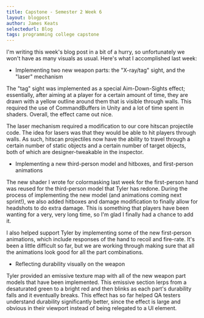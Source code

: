 ```yaml
---
title: Capstone - Semester 2 Week 6
layout: blogpost
author: James Keats
selectedurl: Blog
tags: programming college capstone
---
```


I'm writing this week's blog post in a bit of a hurry, so unfortunately we won't have as many visuals as usual. Here's what I accomplished last week:

* Implementing two new weapon parts: the "X-ray/tag" sight, and the "laser" mechanism

The "tag" sight was implemented as a special Aim-Down-Sights effect; essentially, after aiming at a player for a certain amount of time, they are drawn with a yellow outline around them that is visible through walls. This required the use of CommandBuffers in Unity and a lot of time spent in shaders. Overall, the effect came out nice.

<!--more-->

The laser mechanism required a modification to our core hitscan projectile code. The idea for lasers was that they would be able to hit players through walls. As such, hitscan projectiles now have the ability to travel through a certain number of static objects and a certain number of target objects, both of which are designer-tweakable in the inspector.

* Implementing a new third-person model and hitboxes, and first-person animations

The new shader I wrote for colormasking last week for the first-person hand was reused for the third-person model that Tyler has redone. During the process of implementing the new model (and animations coming next sprint!), we also added hitboxes and damage modification to finally allow for headshots to do extra damage. This is something that players have been wanting for a very, very long time, so I'm glad I finally had a chance to add it.

I also helped support Tyler by implementing some of the new first-person animations, which include responses of the hand to recoil and fire-rate. It's been a little difficult so far, but we are working through making sure that all the animations look good for all the part combinations.

* Reflecting durability visually on the weapon

Tyler provided an emissive texture map with all of the new weapon part models that have been implemented. This emissive section lerps from a desaturated green to a bright red and then blinks as each part's durability falls and it eventually breaks. This effect has so far helped QA testers understand durability significantly better, since the effect is large and obvious in their viewport instead of being relegated to a UI element.
